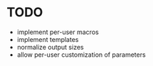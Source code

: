 # TODO

* implement per-user macros
* implement templates
* normalize output sizes
* allow per-user customization of parameters

